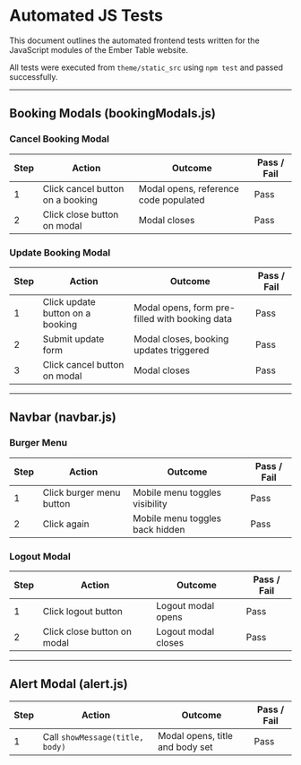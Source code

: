 # Automated JS Tests

This document outlines the automated frontend tests written for the JavaScript modules of the Ember Table website.  

All tests were executed from `theme/static_src` using `npm test` and passed successfully.

---

## Booking Modals (bookingModals.js)

### Cancel Booking Modal

| Step | Action                                             | Outcome                               | Pass / Fail |
| ---- | -------------------------------------------------- | ------------------------------------- | ----------- |
| 1    | Click cancel button on a booking                  | Modal opens, reference code populated | Pass        |
| 2    | Click close button on modal                        | Modal closes                           | Pass        |

### Update Booking Modal

| Step | Action                                              | Outcome                                           | Pass / Fail |
| ---- | --------------------------------------------------- | ------------------------------------------------- | ----------- |
| 1    | Click update button on a booking                    | Modal opens, form pre-filled with booking data  | Pass        |
| 2    | Submit update form                                  | Modal closes, booking updates triggered          | Pass        |
| 3    | Click cancel button on modal                        | Modal closes                                     | Pass        |

---

## Navbar (navbar.js)

### Burger Menu

| Step | Action                  | Outcome                           | Pass / Fail |
| ---- | ----------------------- | --------------------------------- | ----------- |
| 1    | Click burger menu button | Mobile menu toggles visibility   | Pass        |
| 2    | Click again              | Mobile menu toggles back hidden  | Pass        |

### Logout Modal

| Step | Action                        | Outcome                        | Pass / Fail |
| ---- | ----------------------------- | ------------------------------ | ----------- |
| 1    | Click logout button           | Logout modal opens             | Pass        |
| 2    | Click close button on modal   | Logout modal closes            | Pass        |

---

## Alert Modal (alert.js)

| Step | Action                         | Outcome                             | Pass / Fail |
| ---- | ------------------------------ | ----------------------------------- | ----------- |
| 1    | Call `showMessage(title, body)` | Modal opens, title and body set     | Pass        |